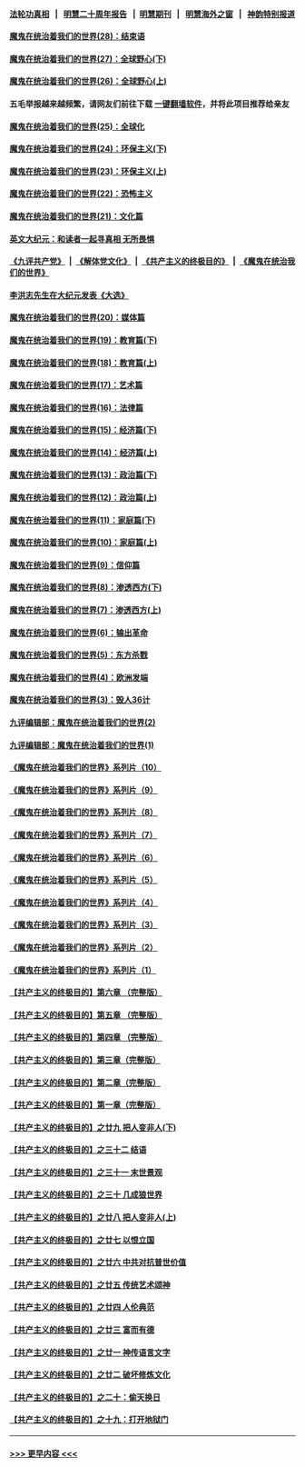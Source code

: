 #### [法轮功真相](https://github.com/gfw-breaker/truth/blob/master/README.md?t=0) &nbsp;&nbsp;|&nbsp;&nbsp; [明慧二十周年报告](https://github.com/gfw-breaker/mh-reports/blob/master/README.md?t=0) &nbsp;&nbsp;|&nbsp;&nbsp;[明慧期刊](https://github.com/gfw-breaker/mh-qikan) &nbsp;&nbsp;|&nbsp;&nbsp; [明慧海外之窗](https://github.com/gfw-breaker/mh-news/blob/master/README.md?t=0) &nbsp;&nbsp;|&nbsp;&nbsp; [神韵特别报道](https://github.com/gfw-breaker/mh-news/blob/master/shenyun.md?t=0)
#### [魔鬼在统治着我们的世界(28)：结束语](../pages/nsc422/n10936246.md?t=06260402) 
#### [魔鬼在统治着我们的世界(27)：全球野心(下)](../pages/nsc422/n10928319.md?t=06260402) 
#### [魔鬼在统治着我们的世界(26)：全球野心(上)](../pages/nsc422/n10900318.md?t=06260402) 
#### 五毛举报越来越频繁，请网友们前往下载 [一键翻墙软件](https://github.com/gfw-breaker/ssr-accounts)，并将此项目推荐给亲友
#### [魔鬼在统治着我们的世界(25)：全球化](../pages/nsc422/n10788205.md?t=06260402) 
#### [魔鬼在统治着我们的世界(24)：环保主义(下)](../pages/nsc422/n10695307.md?t=06260402) 
#### [魔鬼在统治着我们的世界(23)：环保主义(上)](../pages/nsc422/n10688613.md?t=06260402) 
#### [魔鬼在统治着我们的世界(22)：恐怖主义](../pages/nsc422/n10614727.md?t=06260402) 
#### [魔鬼在统治着我们的世界(21)：文化篇](../pages/nsc422/n10597706.md?t=06260402) 
#### [英文大纪元：和读者一起寻真相 无所畏惧](../pages/nsc422/n12542027.md?t=06260402) 
#### [《九评共产党》](https://github.com/begood0513/9ping.md/blob/master/README.md) &nbsp;|&nbsp; [《解体党文化》](../../../../jtdwh.md/blob/master/README.md)  &nbsp;|&nbsp; [《共产主义的终极目的》](../../../../gczydzjmd.md/blob/master/README.md) &nbsp;|&nbsp; [《魔鬼在统治我们的世界》](../../../../mgztzwmdsj.md/blob/master/README.md) 
#### [李洪志先生在大纪元发表《大选》](../pages/nsc422/n12534746.md?t=06260402) 
#### [魔鬼在统治着我们的世界(20)：媒体篇](../pages/nsc422/n10586579.md?t=06260402) 
#### [魔鬼在统治着我们的世界(19)：教育篇(下)](../pages/nsc422/n10564808.md?t=06260402) 
#### [魔鬼在统治着我们的世界(18)：教育篇(上)](../pages/nsc422/n10526970.md?t=06260402) 
#### [魔鬼在统治着我们的世界(17)：艺术篇](../pages/nsc422/n10499093.md?t=06260402) 
#### [魔鬼在统治着我们的世界(16)：法律篇](../pages/nsc422/n10485969.md?t=06260402) 
#### [魔鬼在统治着我们的世界(15)：经济篇(下)](../pages/nsc422/n10469975.md?t=06260402) 
#### [魔鬼在统治着我们的世界(14)：经济篇(上)](../pages/nsc422/n10457370.md?t=06260402) 
#### [魔鬼在统治着我们的世界(13)：政治篇(下)](../pages/nsc422/n10448270.md?t=06260402) 
#### [魔鬼在统治着我们的世界(12)：政治篇(上)](../pages/nsc422/n10444576.md?t=06260402) 
#### [魔鬼在统治着我们的世界(11)：家庭篇(下)](../pages/nsc422/n10440961.md?t=06260402) 
#### [魔鬼在统治着我们的世界(10)：家庭篇(上)](../pages/nsc422/n10435448.md?t=06260402) 
#### [魔鬼在统治着我们的世界(9)：信仰篇](../pages/nsc422/n10432159.md?t=06260402) 
#### [魔鬼在统治着我们的世界(8)：渗透西方(下)](../pages/nsc422/n10429603.md?t=06260402) 
#### [魔鬼在统治着我们的世界(7)：渗透西方(上)](../pages/nsc422/n10426013.md?t=06260402) 
#### [魔鬼在统治着我们的世界(6)：输出革命](../pages/nsc422/n10421536.md?t=06260402) 
#### [魔鬼在统治着我们的世界(5)：东方杀戮](../pages/nsc422/n10417707.md?t=06260402) 
#### [魔鬼在统治着我们的世界(4)：欧洲发端](../pages/nsc422/n10414890.md?t=06260402) 
#### [魔鬼在统治着我们的世界(3)：毁人36计](../pages/nsc422/n10411583.md?t=06260402) 
#### [九评编辑部：魔鬼在统治着我们的世界(2)](../pages/nsc422/n10410036.md?t=06260402) 
#### [九评编辑部：魔鬼在统治着我们的世界(1)](../pages/nsc422/n10406825.md?t=06260402) 
#### [《魔鬼在统治着我们的世界》系列片（10）](../pages/nsc422/n12292670.md?t=06260402) 
#### [《魔鬼在统治着我们的世界》系列片（9）](../pages/nsc422/n12290859.md?t=06260402) 
#### [《魔鬼在统治着我们的世界》系列片（8）](../pages/nsc422/n12287445.md?t=06260402) 
#### [《魔鬼在统治着我们的世界》系列片（7）](../pages/nsc422/n12283425.md?t=06260402) 
#### [《魔鬼在统治着我们的世界》系列片（6）](../pages/nsc422/n12282314.md?t=06260402) 
#### [《魔鬼在统治着我们的世界》系列片（5）](../pages/nsc422/n12281419.md?t=06260402) 
#### [《魔鬼在统治着我们的世界》系列片（4）](../pages/nsc422/n12274024.md?t=06260402) 
#### [《魔鬼在统治着我们的世界》系列片（3）](../pages/nsc422/n12271322.md?t=06260402) 
#### [《魔鬼在统治着我们的世界》系列片（2）](../pages/nsc422/n12269049.md?t=06260402) 
#### [《魔鬼在统治着我们的世界》系列片（1）](../pages/nsc422/n12267575.md?t=06260402) 
#### [【共产主义的终极目的】第六章 （完整版）](../pages/nsc422/n11428913.md?t=06260402) 
#### [【共产主义的终极目的】第五章 （完整版）](../pages/nsc422/n11428912.md?t=06260402) 
#### [【共产主义的终极目的】第四章 （完整版）](../pages/nsc422/n11428907.md?t=06260402) 
#### [【共产主义的终极目的】第三章（完整版）](../pages/nsc422/n11428848.md?t=06260402) 
#### [【共产主义的终极目的】第二章（完整版）](../pages/nsc422/n11428831.md?t=06260402) 
#### [【共产主义的终极目的】第一章（完整版）](../pages/nsc422/n11417651.md?t=06260402) 
#### [【共产主义的终极目的】之廿九 把人变非人(下)](../pages/nsc422/n11344140.md?t=06260402) 
#### [【共产主义的终极目的】之三十二 结语](../pages/nsc422/n11360535.md?t=06260402) 
#### [【共产主义的终极目的】之三十一 末世景观](../pages/nsc422/n11351129.md?t=06260402) 
#### [【共产主义的终极目的】之三十 几成狼世界](../pages/nsc422/n11348280.md?t=06260402) 
#### [【共产主义的终极目的】之廿八 把人变非人(上)](../pages/nsc422/n11340492.md?t=06260402) 
#### [【共产主义的终极目的】之廿七 以恨立国](../pages/nsc422/n11336944.md?t=06260402) 
#### [【共产主义的终极目的】之廿六 中共对抗普世价值](../pages/nsc422/n11324785.md?t=06260402) 
#### [【共产主义的终极目的】之廿五 传统艺术颂神](../pages/nsc422/n11296396.md?t=06260402) 
#### [【共产主义的终极目的】之廿四 人伦典范](../pages/nsc422/n11296397.md?t=06260402) 
#### [【共产主义的终极目的】之廿三 富而有德](../pages/nsc422/n11283598.md?t=06260402) 
#### [【共产主义的终极目的】之廿一 神传语言文字](../pages/nsc422/n11263265.md?t=06260402) 
#### [【共产主义的终极目的】之廿二 破坏修炼文化](../pages/nsc422/n11245728.md?t=06260402) 
#### [【共产主义的终极目的】之二十：偷天换日](../pages/nsc422/n11238846.md?t=06260402) 
#### [【共产主义的终极目的】之十九：打开地狱门](../pages/nsc422/n11206376.md?t=06260402) 

----
#### [ >>> 更早内容 <<< ](../indexes/nsc422-earlier.md)
